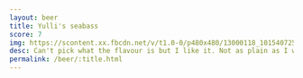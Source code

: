 ```yaml
---
layout: beer
title: Yulli's seabass
score: 7
img: https://scontent.xx.fbcdn.net/v/t1.0-0/p480x480/13000118_10154072540778745_8031562595698025950_n.jpg?oh=499608435c62d38dac57b39f8f7b141d&oe=591B1A9B
desc: Can't pick what the flavour is but I like it. Not as plain as I was expecting
permalink: /beer/:title.html
---
```

